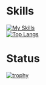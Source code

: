 #  Skills
[![My Skills](https://skillicons.dev/icons?i=cs,cpp,py&perline=3)](https://skillicons.dev)  
[![Top Langs](https://github-readme-stats.vercel.app/api/top-langs/?username=yokota-koichi)](https://github.com/anuraghazra/github-readme-stats)  
#  Status
[![trophy](https://github-profile-trophy.vercel.app/?username=yokota-koichi&theme=onedark)](https://github.com/ryo-ma/github-profile-trophy)

